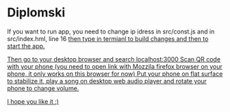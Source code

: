 # Diplomski

If you want to run app, you need to change ip idress in src/const.js and in src/index.hml, line 16 <a class="nav-link text-danger" id="nav-link" href="http://YOUR IP:3000/mobilni"> 
then type in termianl <npm run watch> to build changes and then <npm start> to start the app.
  
  Then go to your desktop browser and search localhost:3000 
  Scan QR code with your phone (you need to open link with Mozzila firefox browser on your phone, it only works on this browser for now)
  Put your phone on flat surface to stabilize it, play a song on desktop web audio player and rotate your phone to change volume.
  
  I hope you like it :)
